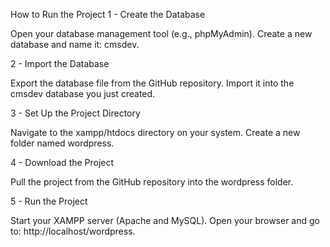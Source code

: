 How to Run the Project
1 - Create the Database

Open your database management tool (e.g., phpMyAdmin).
Create a new database and name it: cmsdev.

2 - Import the Database

Export the database file from the GitHub repository.
Import it into the cmsdev database you just created.

3 - Set Up the Project Directory

Navigate to the xampp/htdocs directory on your system.
Create a new folder named wordpress.

4 - Download the Project

Pull the project from the GitHub repository into the wordpress folder.

5 - Run the Project

Start your XAMPP server (Apache and MySQL).
Open your browser and go to: http://localhost/wordpress.
